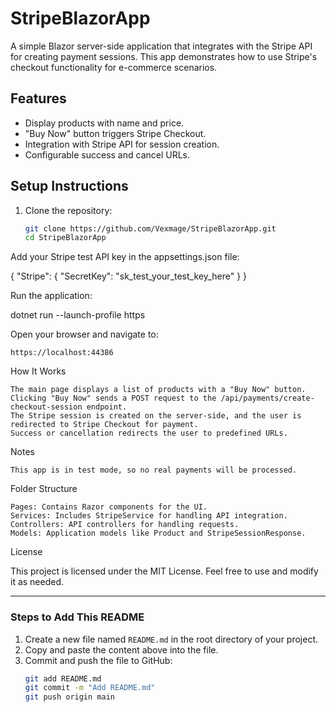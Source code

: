# StripeBlazorApp

A simple Blazor server-side application that integrates with the Stripe API for creating payment sessions. This app demonstrates how to use Stripe's checkout functionality for e-commerce scenarios.

## Features

- Display products with name and price.
- "Buy Now" button triggers Stripe Checkout.
- Integration with Stripe API for session creation.
- Configurable success and cancel URLs.

## Setup Instructions

1. Clone the repository:
   ```bash
   git clone https://github.com/Vexmage/StripeBlazorApp.git
   cd StripeBlazorApp

Add your Stripe test API key in the appsettings.json file:

{
  "Stripe": {
    "SecretKey": "sk_test_your_test_key_here"
  }
}

Run the application:

dotnet run --launch-profile https

Open your browser and navigate to:

    https://localhost:44386

How It Works

    The main page displays a list of products with a "Buy Now" button.
    Clicking "Buy Now" sends a POST request to the /api/payments/create-checkout-session endpoint.
    The Stripe session is created on the server-side, and the user is redirected to Stripe Checkout for payment.
    Success or cancellation redirects the user to predefined URLs.

Notes

    This app is in test mode, so no real payments will be processed.


Folder Structure

    Pages: Contains Razor components for the UI.
    Services: Includes StripeService for handling API integration.
    Controllers: API controllers for handling requests.
    Models: Application models like Product and StripeSessionResponse.

License

This project is licensed under the MIT License. Feel free to use and modify it as needed.


---

### **Steps to Add This README**
1. Create a new file named `README.md` in the root directory of your project.
2. Copy and paste the content above into the file.
3. Commit and push the file to GitHub:
   ```bash
   git add README.md
   git commit -m "Add README.md"
   git push origin main

